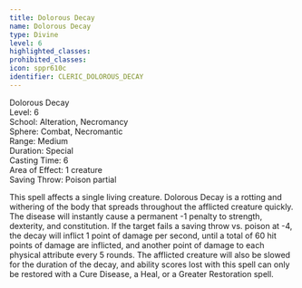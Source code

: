 ```yaml
---
title: Dolorous Decay
name: Dolorous Decay
type: Divine
level: 6
highlighted_classes: 
prohibited_classes: 
icon: sppr610c
identifier: CLERIC_DOLOROUS_DECAY
---
```

Dolorous Decay  
Level: 6  
School: Alteration, Necromancy  
Sphere: Combat, Necromantic  
Range: Medium  
Duration: Special  
Casting Time: 6  
Area of Effect: 1 creature  
Saving Throw: Poison partial  
  
This spell affects a single living creature. Dolorous Decay is a rotting and withering of the body that spreads throughout the afflicted creature quickly. The disease will instantly cause a permanent -1 penalty to strength, dexterity, and constitution. If the target fails a saving throw vs. poison at -4, the decay will inflict 1 point of damage per second, until a total of 60 hit points of damage are inflicted, and another point of damage to each physical attribute every 5 rounds. The afflicted creature will also be slowed for the duration of the decay, and ability scores lost with this spell can only be restored with a Cure Disease, a Heal, or a Greater Restoration spell.  
